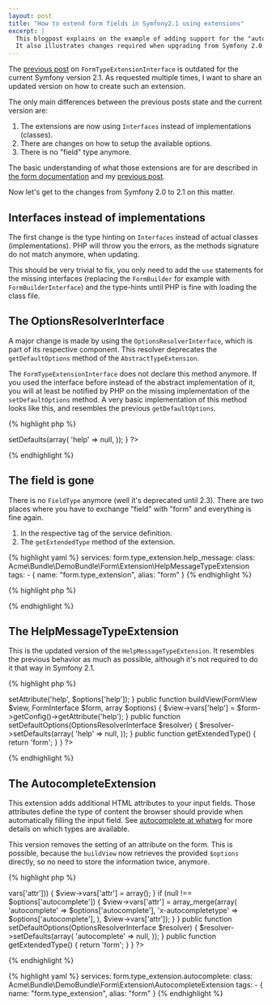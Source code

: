 ```yaml
---
layout: post
title: "How to extend form fields in Symfony2.1 using extensions"
excerpt: |
  This blogpost explains on the example of adding support for the "autocomplete" attribute to widgets how to use form type extensions.
  It also illustrates changes required when upgrading from Symfony 2.0 to 2.1.
---
```


The [previous post] on `FormTypeExtensionInterface` is outdated for the current Symfony version 2.1.
As requested multiple times, I want to share an updated version on how to create such an extension.

The only main differences between the previous posts state and the current version are:

1. The extensions are now using `Interfaces` instead of implementations (classes).
2. There are changes on how to setup the available options.
3. There is no "field" type anymore.

The basic understanding of what those extensions are for are described in [the form documentation] and my [previous post].

Now let's get to the changes from Symfony 2.0 to 2.1 on this matter.

## Interfaces instead of implementations

The first change is the type hinting on `Interfaces` instead of actual classes (implementations).
PHP will throw you the errors, as the methods signature do not match anymore, when updating.

This should be very trivial to fix, you only need to add the `use` statements for the missing interfaces (replacing the `FormBuilder` for example with `FormBuilderInterface`) and the type-hints until PHP is fine with loading the class file.

## The OptionsResolverInterface

A major change is made by using the `OptionsResolverInterface`, which is part of its respective component.
This resolver deprecates the `getDefaultOptions` method of the `AbstractTypeExtension`.

The `FormTypeExtensionInterface` does not declare this method anymore.
If you used the interface before instead of the abstract implementation of it, you will at least be notified by PHP on the missing implementation of the `setDefaultOptions` method.
A very basic implementation of this method looks like this, and resembles the previous `getDefaultOptions`.

{% highlight php %}
<?php
    public function setDefaultOptions(OptionsResolverInterface $resolver)
    {
        $resolver->setDefaults(array(
            'help' => null,
        ));
    }
?>
{% endhighlight %}

## The field is gone

There is no `FieldType` anymore (well it's deprecated until 2.3).
There are two places where you have to exchange "field" with "form" and everything is fine again.

1. In the respective tag of the service definition.
2. The `getExtendedType` method of the extension.

{% highlight yaml %}
services:
    form.type_extension.help_message:
        class: Acme\Bundle\DemoBundle\Form\Extension\HelpMessageTypeExtension
        tags:
          - { name: "form.type_extension", alias: "form" }
{% endhighlight %}

{% highlight php %}
<?php
    public function getExtendedType()
    {
        return 'form';
    }
?>
{% endhighlight %}

## The HelpMessageTypeExtension

This is the updated version of the `HelpMessageTypeExtension`.
It resembles the previous behavior as much as possible, although it's not required to do it that way in Symfony 2.1.

{% highlight php %}
<?php

namespace Acme\Bundle\DemoBundle\Form\Extension;

use Symfony\Component\Form\AbstractTypeExtension;
use Symfony\Component\Form\FormInterface;
use Symfony\Component\Form\FormView;
use Symfony\Component\Form\FormBuilderInterface;
use Symfony\Component\OptionsResolver\OptionsResolverInterface;

class HelpMessageTypeExtension extends AbstractTypeExtension
{
    public function buildForm(FormBuilderInterface $builder, array $options)
    {
        $builder->setAttribute('help', $options['help']);
    }

    public function buildView(FormView $view, FormInterface $form, array $options)
    {
        $view->vars['help'] = $form->getConfig()->getAttribute('help');
    }

    public function setDefaultOptions(OptionsResolverInterface $resolver)
    {
        $resolver->setDefaults(array(
            'help' => null,
        ));
    }

    public function getExtendedType()
    {
        return 'form';
    }
}
?>
{% endhighlight %}

## The AutocompleteExtension

This extension adds additional HTML attributes to your input fields.
Those attributes define the type of content the browser should provide when automatically filling the input field.
See [autocomplete at whatwg] for more details on which types are available.

This version removes the setting of an attribute on the form.
This is possible, because the `buildView` now retrieves the provided `$options` directly, so no need to store the information twice, anymore.

{% highlight php %}
<?php

namespace Acme\Bundle\DemoBundle\Form\Extension;

use Symfony\Component\Form\AbstractTypeExtension;
use Symfony\Component\Form\FormInterface;
use Symfony\Component\Form\FormView;
use Symfony\Component\OptionsResolver\OptionsResolverInterface;

class AutocompleteExtension extends AbstractTypeExtension
{
    public function buildView(FormView $view, FormInterface $form, array $options)
    {
        if (false === $options['autocomplete']) {
            $options['autocomplete'] = 'off';
        }

        // It doesn't hurt even if it will be left empty.
        if (empty($view->vars['attr'])) {
            $view->vars['attr'] = array();
        }

        if (null !== $options['autocomplete']) {
            $view->vars['attr'] = array_merge(array(
                'autocomplete' => $options['autocomplete'],
                'x-autocompletetype' => $options['autocomplete'],
            ), $view->vars['attr']);
        }
    }

    public function setDefaultOptions(OptionsResolverInterface $resolver)
    {
        $resolver->setDefaults(array(
            'autocomplete' => null,
        ));
    }

    public function getExtendedType()
    {
        return 'form';
    }
}
?>
{% endhighlight %}

{% highlight yaml %}
services:
    form.type_extension.autocomplete:
        class: Acme\Bundle\DemoBundle\Form\Extension\AutocompleteExtension
        tags:
          - { name: "form.type_extension", alias: "form" }
{% endhighlight %}

[previous post]: /2011/11/25/how-to-extend-form-fields-in-symfony2.html
[the form documentation]: http://symfony.com/doc/2.1/cookbook/form/form_customization.html#adding-help-messages
[autocomplete at whatwg]: http://wiki.whatwg.org/wiki/Autocomplete_Types

